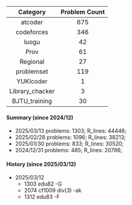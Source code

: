 | Category      | Problem Count |
|:-----------:|:--------:|
|atcoder | 675|
|codeforces | 346|
|luogu | 42|
|Prov | 61|
|Regional | 27|
|problemset | 119|
|YUKIcoder | 1|
|Library_chacker | 3|
|BJTU_training | 30|

#### Summary (since 2024/12)
- 2025/03/13   problems: 1303;   R_lines: 44446;
- 2025/02/28   problems: 1096;   R_lines: 38213;
- 2025/01/30   problems: 833;   R_lines: 30520;
- 2024/12/31   problems: 485;   R_lines: 20786;
#### History (since 2025/03/12)
- 2025/03/12
  - 1303 edu82 -G
  - 2074 cf1009 div(3) -ak
  - 1312 edu83 -F